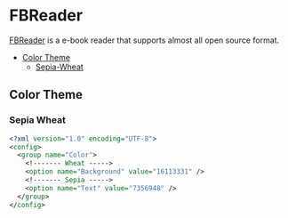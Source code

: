FBReader
========
[FBReader]() is a e-book reader that supports almost all open source format.

* [Color Theme](#color-theme)
  * [Sepia-Wheat](#sepia-wheat)

## Color Theme
### Sepia Wheat
```xml
<?xml version="1.0" encoding="UTF-8">
<config>
  <group name="Color">
    <!------- Wheat ----->
    <option name="Background" value="16113331" />
    <!------- Sepia ----->
    <option name="Text" value="7356948" />
  </group>
</config>
```
